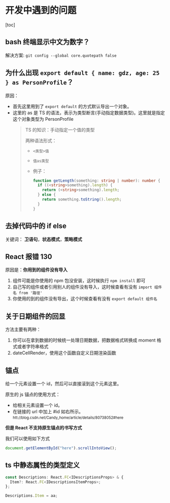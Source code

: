 # 开发中遇到的问题
[toc]

## bash 终端显示中文为数字？

解决方案: `git config --global core.quotepath false`

## 为什么出现 `export default { name: gdz, age: 25 } as PersonProfile`？

原因：

- 首先这里用到了 `export default` 的方式默认导出一个对象。
- 这里的 as 是 TS 的语法，表示为类型断言(手动指定数据类型)。这里就是指定这个对象类型为 PersonProfile
  > TS 的知识：手动指定一个值的类型
  >
  > 两种语法形式：
  >
  > - `<类型>值`
  >
  > - `值as类型`
  >
  > - 例子：
  >
  >   ```typescript
  >   function getLength(something: string | number): number {
  >     if ((<string>something).length) {
  >       return (<string>something).length;
  >     } else {
  >       return something.toString().length;
  >     }
  >   }
  >   ```

## 去掉代码中的 if else

关键词： **卫语句**，**状态模式**，**策略模式**


## React 报错 130

原因是：**你用到的组件没有导入**

1. 组件可能是你使用的 npm 包没安装，这时候执行 `npm install` 即可
2. 自己写的组件或者引用别人的组件没有导入，这时候查看有没有 `import 组件名 from '路径'`
3. 你使用的到的组件没有导出，这个时候查看有没有 `export default 组件名`

## 关于日期组件的回显

方法主要有两种：

1. 你可以在拿到数据的时候统一处理日期数据，把数据格式转换成 moment 格式或者字符串格式
2. dateCellRender，使用这个函数自定义日期渲染函数

## 锚点

给一个元素设置一个 id，然后可以直接滚到这个元素这里。

原生的 js 锚点的使用方式：

- 给相关元素设置一个 id。<small><div id="here"></div></small>
- 在链接的 url 中加上 #id 如右所示。<small>htt://blog.csdn.net/Candy_home/article/details/80738052#here</small>

**但是 React 不支持原生锚点的书写方式**

我们可以使用如下方式

```javascript
document.getElementById("here").scrollIntoView();
```


## ts 中静态属性的类型定义

```typescript
const Descriptions: React.FC<IDescriptionsProps> & {
  Item?: React.FC<IDescriptionsItemProps>;
};

Descriptions.Item = aa;
```
